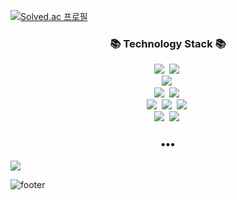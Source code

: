 [![Solved.ac 프로필](http://mazassumnida.wtf/api/v2/generate_badge?boj=krustm8)](https://solved.ac/krustm8)

<h3 align="center">📚 Technology Stack 📚</h3>
<p align="center">
  <img src="https://img.shields.io/badge/-Java-orange"/>&nbsp
  <img src="https://img.shields.io/badge/-R-orange"/>&nbsp
  <br>
  <img src="https://img.shields.io/badge/-C-red"/>&nbsp
  <br>
  <img src="https://img.shields.io/badge/-Python-blue"/>&nbsp
  <img src="https://img.shields.io/badge/-Linux-blue"/>&nbsp
  <br>
  <img src="https://img.shields.io/badge/-Node.js-green"/>&nbsp
  <img src="https://img.shields.io/badge/-HTML/CSS-green"/>&nbsp
  <img src="https://img.shields.io/badge/-Express.js-green"/>&nbsp

  <br>
  <img src="https://img.shields.io/badge/-MySQL-navy"/>&nbsp
  <img src="https://img.shields.io/badge/-MongoDB-navy"/>&nbsp
</p>

<h3 align="center">•••</h3>

<p align="center">
 
  <a href="mailto:krustm8@naver.com"><img src="https://img.shields.io/badge/NaverMail-d14836?style=flat-square&logo=Gmail&logoColor=white&link=mailto:krustm8@naver.com"/></a>
  
</p>

![footer](https://capsule-render.vercel.app/api?type=slice&color=EFDC05&height=100&section=footer)

